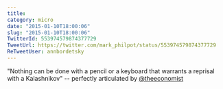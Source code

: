 ```yaml
---
title: 
category: micro
date: "2015-01-10T18:00:06"
slug: "2015-01-10T18:00:06"
TwitterId: 553974579874377729
TweetUrl: https://twitter.com/mark_philpot/status/553974579874377729
ReTweetUser: annbordetsky
---
```


<i class="fa fa-retweet" aria-hidden="true"></i> "Nothing can be done with a pencil or a keyboard that warrants a reprisal with a Kalashnikov" -- perfectly articulated by [@theeconomist](https://twitter.com/theeconomist)